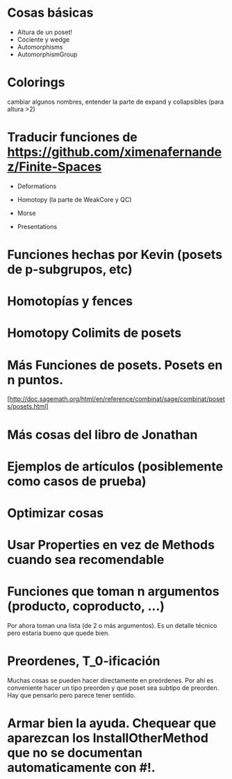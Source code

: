 # Cosas básicas
* Altura de un poset!
* Cociente y wedge
* Automorphisms
* AutomorphismGroup


# Colorings

cambiar algunos nombres, entender la parte de expand y collapsibles (para altura >2)


# Traducir funciones de https://github.com/ximenafernandez/Finite-Spaces

* Deformations

* Homotopy (la parte de WeakCore y QC)

* Morse

* Presentations

# Funciones hechas por Kevin (posets de p-subgrupos, etc)

# Homotopías y fences

# Homotopy Colimits de posets

# Más Funciones de posets. Posets en n puntos.
[http://doc.sagemath.org/html/en/reference/combinat/sage/combinat/posets/posets.html]

# Más cosas del libro de Jonathan

# Ejemplos de artículos (posiblemente como casos de prueba)


# Optimizar cosas

# Usar Properties en vez de Methods cuando sea recomendable

# Funciones que toman n argumentos (producto, coproducto, ...)

Por ahora toman una lista (de 2 o más argumentos). Es un detalle técnico pero estaría bueno que quede bien.

# Preordenes, T_0-ificación

Muchas cosas se pueden hacer directamente en preórdenes. Por ahí es conveniente hacer un tipo preorden y que poset sea subtipo de preorden. Hay que pensarlo pero parece tener sentido.


# Armar bien la ayuda. Chequear que aparezcan los InstallOtherMethod que no se documentan automaticamente con #!.
